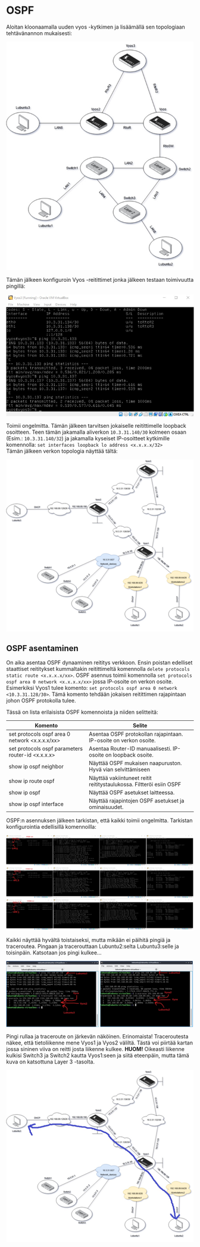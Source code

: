 # OSPF

Aloitan kloonaamalla uuden vyos -kytkimen ja lisäämällä sen topologiaan tehtävänannon mukaisesti:  

![Kuva fyysisestä topologiasta](E08/1_fyysinen.jpg)  

Tämän jälkeen konfiguroin Vyos -reitittimet jonka jälkeen testaan toimivuutta pingillä:    

![Kuva pingistä](E08/2_ping.jpg)  

Toimii ongelmitta. Tämän jälkeen tarvitsen jokaiselle reitittimelle loopback osoitteen. Teen tämän jakamalla aliverkon `10.3.31.140/30` kolmeen osaan (Esim.: `10.3.31.140/32`) ja jakamalla kyseiset IP-osoitteet kytkimille komennolla: `set interfaces loopback lo address <x.x.x.x/32>`     
Tämän jälkeen verkon topologia näyttää tältä:  

![Kuva verkon topologiasta](E08/3_topologia.jpg)  

## OSPF asentaminen

On aika asentaa OSPF dynaaminen reititys verkkoon. Ensin poistan edelliset staattiset reititykset kummaltakin reitittimeltä komennolla `delete protocols static route <x.x.x.x/xx>`. OSPF asennus toimii komennolla `set protocols ospf area 0 network <x.x.x.x/xx>` jossa IP-osoite on verkon osoite. Esimerkiksi Vyos1 tulee komento: `set protocols ospf area 0 network <10.3.31.128/30>`. Tämä komento tehdään jokaisen reitittimen rajapintaan johon OSPF protokolla tulee.  

Tässä on lista erilaisista OSPF komennoista ja niiden selitteitä:  

| Komento                                                            	| Selite                                                             	|
|--------------------------------------------------------------------	|--------------------------------------------------------------------	|
| set protocols ospf area 0 network <x.x.x.x/xx>						| Asentaa OSPF protokollan rajapintaan. IP-osoite on verkon osoite.	 	|
| set protocols ospf parameters router-id <x.x.x.x>						| Asentaa Router-ID manuaalisesti. IP-osoite on loopback osoite.   		|
| show ip ospf neighbor                                                	| Näyttää OSPF mukaisen naapuruston. Hyvä vian selvittämiseen  			|
| show ip route ospf													| Näyttää vakiintuneet reitit reititystaulukossa. Filtteröi esiin OSPF	|
| show ip ospf															| Näyttää OSPF asetukset laitteessa.									|
| show ip ospf interface												| Näyttää rajapintojen OSPF asetukset ja ominaisuudet.					|  

OSPF:n asennuksen jälkeen tarkistan, että kaikki toimii ongelmitta. Tarkistan konfigurointia edellisillä komennoilla:  

![Kuva jättimäisestä konffi dumpista](E08/4_konfigurointi_dumppi.jpg)  

Kaikki näyttää hyvältä toistaiseksi, mutta mikään ei päihitä pingiä ja traceroutea. Pingaan ja tracerouttaan Lubuntu2:selta Lubuntu3:selle ja toisinpäin. Katsotaan jos pingi kulkee...  

![Kuva pingistä](E08/5_ping_traceroute.jpg)  

Pingi rullaa ja traceroute on järkevän näköinen. Erinomaista! Traceroutesta näkee, että tietoliikenne mene Vyos1 ja Vyos2 väliltä. Tästä voi piirtää kartan jossa sininen viiva on reitti josta liikenne kulkee. **HUOM!** Oikeasti liikenne kulkisi Switch3 ja Switch2 kautta Vyos1:seen ja siitä eteenpäin, mutta tämä kuva on katsottuna Layer 3 -tasolta.    

![Kuva liikenteestä](E08/6_hypoteesi.jpg)  





